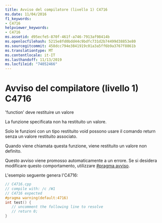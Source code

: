 ```yaml
---
title: Avviso del compilatore (livello 1) C4716
ms.date: 11/04/2016
f1_keywords:
- C4716
helpviewer_keywords:
- C4716
ms.assetid: d95ecfe5-870f-461f-a746-7913af98414b
ms.openlocfilehash: 5215e8fd0bdd44c9bdfc731d2b74499d38853e80
ms.sourcegitcommit: 458dcc794e3841919c01a3a5ff6b9a3767f8861b
ms.translationtype: MT
ms.contentlocale: it-IT
ms.lasthandoff: 11/13/2019
ms.locfileid: "74052466"
---
```

# <a name="compiler-warning-level-1-c4716"></a>Avviso del compilatore (livello 1) C4716

'function' deve restituire un valore

La funzione specificata non ha restituito un valore.

Solo le funzioni con un tipo restituito void possono usare il comando return senza un valore restituito associato.

Quando viene chiamata questa funzione, viene restituito un valore non definito.

Questo avviso viene promosso automaticamente a un errore. Se si desidera modificare questo comportamento, utilizzare [#pragma avviso](../../preprocessor/warning.md).

L'esempio seguente genera l'C4716:

```cpp
// C4716.cpp
// compile with: /c /W1
// C4716 expected
#pragma warning(default:4716)
int test() {
   // uncomment the following line to resolve
   // return 0;
}
```